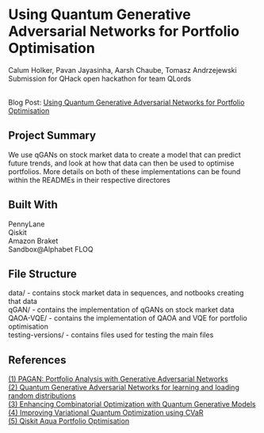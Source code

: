 # Using Quantum Generative Adversarial Networks for Portfolio Optimisation
Calum Holker, Pavan Jayasinha, Aarsh Chaube, Tomasz Andrzejewski <br>
Submission for QHack open hackathon for team QLords <br><br>

Blog Post: [Using Quantum Generative Adversarial Networks for Portfolio Optimisation](https://calumholker.medium.com/using-quantum-generative-adversarial-networks-for-portfolio-analysis-f8c56ac68fd2)

## Project Summary
We use qGANs on stock market data to create a model that can predict future trends, and look at how that data can then be used to optimise portfolios. More details on both of these implementations can be found within the READMEs in their respective directores

## Built With
PennyLane <br>
Qiskit <br>
Amazon Braket <br>
Sandbox@Alphabet FLOQ <br>

## File Structure
data/ - contains stock market data in sequences, and notbooks creating that data <br>
qGAN/ - contains the implementation of qGANs on stock market data <br>
QAOA-VQE/ - contains the implementation of QAOA and VQE for portfolio optimisation <br>
testing-versions/ - contains files used for testing the main files

## References
[(1) PAGAN: Portfolio Analysis with Generative Adversarial Networks](https://arxiv.org/pdf/1909.10578.pdf) <br>
[(2) Quantum Generative Adversarial Networks for learning and loading random distributions](https://www.nature.com/articles/s41534-019-0223-2.pdf) <br>
[(3) Enhancing Combinatorial Optimization with Quantum Generative Models](https://www.zapatacomputing.com/wp-content/uploads/2020/12/2101.06250.pdf) <br>
[(4) Improving Variational Quantum Optimization using CVaR](https://arxiv.org/pdf/1907.04769.pdf) <br>
[(5) Qiskit Aqua Portfolio Optimisation](https://qiskit.org/documentation/tutorials/finance/01_portfolio_optimization.html) <br>
